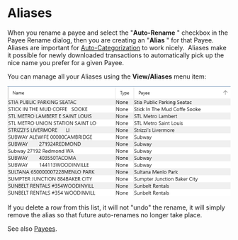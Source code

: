 # Aliases

When you rename a payee and select the "**Auto-Rename** " checkbox in the Payee Rename dialog, then you are creating an "**Alias** " for that Payee.  Aliases are important for [Auto-Categorization](AutoCategorization.md) to work nicely.  Aliases make it possible for newly downloaded transactions to automatically pick up the nice name you prefer for a given Payee.

You can manage all your Aliases using the **View/Aliases**  menu item:

![](../Images/Aliases.png)

If you delete a row from this list, it will not "undo" the rename, it will simply remove the alias so that future auto-renames no longer take place.

See also [Payees](Payees.md).


